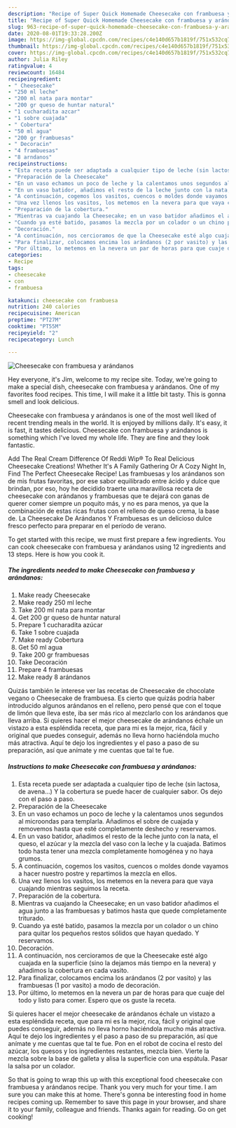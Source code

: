 ```yaml
---
description: "Recipe of Super Quick Homemade Cheesecake con frambuesa y arándanos"
title: "Recipe of Super Quick Homemade Cheesecake con frambuesa y arándanos"
slug: 963-recipe-of-super-quick-homemade-cheesecake-con-frambuesa-y-arandanos
date: 2020-08-01T19:33:28.200Z
image: https://img-global.cpcdn.com/recipes/c4e140d657b1819f/751x532cq70/cheesecake-con-frambuesa-y-arandanos-foto-principal.jpg
thumbnail: https://img-global.cpcdn.com/recipes/c4e140d657b1819f/751x532cq70/cheesecake-con-frambuesa-y-arandanos-foto-principal.jpg
cover: https://img-global.cpcdn.com/recipes/c4e140d657b1819f/751x532cq70/cheesecake-con-frambuesa-y-arandanos-foto-principal.jpg
author: Julia Riley
ratingvalue: 4
reviewcount: 16484
recipeingredient:
- " Cheesecake"
- "250 ml leche"
- "200 ml nata para montar"
- "200 gr queso de huntar natural"
- "1 cucharadita azcar"
- "1 sobre cuajada"
- " Cobertura"
- "50 ml agua"
- "200 gr frambuesas"
- " Decoracin"
- "4 frambuesas"
- "8 arndanos"
recipeinstructions:
- "Esta receta puede ser adaptada a cualquier tipo de leche (sin lactosa, de avena...) Y la cobertura se puede hacer de cualquier sabor. Os dejo con el paso a paso."
- "Preparación de la Cheesecake"
- "En un vaso echamos un poco de leche y la calentamos unos segundos al microondas para templarla. Añadimos el sobre de cuajada y removemos hasta que esté completamente deshecho y reservamos."
- "En un vaso batidor, añadimos el resto de la leche junto con la nata, el queso, el azúcar y la mezcla del vaso con la leche y la cuajada. Batimos todo hasta tener una mezcla completamente homogénea y no haya grumos."
- "A continuación, cogemos los vasitos, cuencos o moldes donde vayamos a hacer nuestro postre y repartimos la mezcla en ellos."
- "Una vez llenos los vasitos, los metemos en la nevera para que vaya cuajando mientras seguimos la receta."
- "Preparación de la cobertura."
- "Mientras va cuajando la Cheesecake; en un vaso batidor añadimos el agua junto a las frambuesas y batimos hasta que quede completamente triturado."
- "Cuando ya esté batido, pasamos la mezcla por un colador o un chino para quitar los pequeños restos sólidos que hayan quedado. Y reservamos."
- "Decoración."
- "A continuación, nos cercioramos de que la Cheesecake esté algo cuajada en la superficie (sino la dejamos más tiempo en la nevera) y añadimos la cobertura en cada vasito."
- "Para finalizar, colocamos encima los arándanos (2 por vasito) y las frambuesas (1 por vasito) a modo de decoración."
- "Por último, lo metemos en la nevera un par de horas para que cuaje del todo y listo para comer. Espero que os guste la receta."
categories:
- Recipe
tags:
- cheesecake
- con
- frambuesa

katakunci: cheesecake con frambuesa 
nutrition: 240 calories
recipecuisine: American
preptime: "PT27M"
cooktime: "PT55M"
recipeyield: "2"
recipecategory: Lunch

---
```



![Cheesecake con frambuesa y arándanos](https://img-global.cpcdn.com/recipes/c4e140d657b1819f/751x532cq70/cheesecake-con-frambuesa-y-arandanos-foto-principal.jpg)

Hey everyone, it's Jim, welcome to my recipe site. Today, we're going to make a special dish, cheesecake con frambuesa y arándanos. One of my favorites food recipes. This time, I will make it a little bit tasty. This is gonna smell and look delicious.

Cheesecake con frambuesa y arándanos is one of the most well liked of recent trending meals in the world. It is enjoyed by millions daily. It's easy, it is fast, it tastes delicious. Cheesecake con frambuesa y arándanos is something which I've loved my whole life. They are fine and they look fantastic.

Add The Real Cream Difference Of Reddi Wip® To Real Delicious Cheesecake Creations! Whether It&#39;s A Family Gathering Or A Cozy Night In, Find The Perfect Cheesecake Recipe! Las frambuesas y los arándanos son de mis frutas favoritas, por ese sabor equilibrado entre ácido y dulce que brindan, por eso, hoy he decidido traerte una maravillosa receta de cheesecake con arándanos y frambuesas que te dejará con ganas de querer comer siempre un poquito más, y no es para menos, ya que la combinación de estas ricas frutas con el relleno de queso crema, la base de. La Cheesecake De Arándanos Y Frambuesas es un delicioso dulce fresco perfecto para preparar en el período de verano.


To get started with this recipe, we must first prepare a few ingredients. You can cook cheesecake con frambuesa y arándanos using 12 ingredients and 13 steps. Here is how you cook it.

<!--inarticleads1-->

##### The ingredients needed to make Cheesecake con frambuesa y arándanos:

1. Make ready  Cheesecake
1. Make ready 250 ml leche
1. Take 200 ml nata para montar
1. Get 200 gr queso de huntar natural
1. Prepare 1 cucharadita azúcar
1. Take 1 sobre cuajada
1. Make ready  Cobertura
1. Get 50 ml agua
1. Take 200 gr frambuesas
1. Take  Decoración
1. Prepare 4 frambuesas
1. Make ready 8 arándanos


Quizás también le interese ver las recetas de Cheesecake de chocolate vegano o Cheesecake de frambuesa. Es cierto que quizás podría haber introducido algunos arándanos en el relleno, pero pensé que con el toque de limón que lleva este, iba ser más rico al mezclarlo con los arándanos que lleva arriba. Si quieres hacer el mejor cheesecake de arándanos échale un vistazo a esta espléndida receta, que para mi es la mejor, rica, fácil y original que puedes conseguir, además no lleva horno haciéndola mucho más atractiva. Aquí te dejo los ingredientes y el paso a paso de su preparación, así que anímate y me cuentas que tal te fue. 

<!--inarticleads2-->

##### Instructions to make Cheesecake con frambuesa y arándanos:

1. Esta receta puede ser adaptada a cualquier tipo de leche (sin lactosa, de avena...) Y la cobertura se puede hacer de cualquier sabor. Os dejo con el paso a paso.
1. Preparación de la Cheesecake
1. En un vaso echamos un poco de leche y la calentamos unos segundos al microondas para templarla. Añadimos el sobre de cuajada y removemos hasta que esté completamente deshecho y reservamos.
1. En un vaso batidor, añadimos el resto de la leche junto con la nata, el queso, el azúcar y la mezcla del vaso con la leche y la cuajada. Batimos todo hasta tener una mezcla completamente homogénea y no haya grumos.
1. A continuación, cogemos los vasitos, cuencos o moldes donde vayamos a hacer nuestro postre y repartimos la mezcla en ellos.
1. Una vez llenos los vasitos, los metemos en la nevera para que vaya cuajando mientras seguimos la receta.
1. Preparación de la cobertura.
1. Mientras va cuajando la Cheesecake; en un vaso batidor añadimos el agua junto a las frambuesas y batimos hasta que quede completamente triturado.
1. Cuando ya esté batido, pasamos la mezcla por un colador o un chino para quitar los pequeños restos sólidos que hayan quedado. Y reservamos.
1. Decoración.
1. A continuación, nos cercioramos de que la Cheesecake esté algo cuajada en la superficie (sino la dejamos más tiempo en la nevera) y añadimos la cobertura en cada vasito.
1. Para finalizar, colocamos encima los arándanos (2 por vasito) y las frambuesas (1 por vasito) a modo de decoración.
1. Por último, lo metemos en la nevera un par de horas para que cuaje del todo y listo para comer. Espero que os guste la receta.


Si quieres hacer el mejor cheesecake de arándanos échale un vistazo a esta espléndida receta, que para mi es la mejor, rica, fácil y original que puedes conseguir, además no lleva horno haciéndola mucho más atractiva. Aquí te dejo los ingredientes y el paso a paso de su preparación, así que anímate y me cuentas que tal te fue. Pon en el robot de cocina el resto del azúcar, los quesos y los ingredientes restantes, mezcla bien. Vierte la mezcla sobre la base de galleta y alisa la superficie con una espátula. Pasar la salsa por un colador. 

So that is going to wrap this up with this exceptional food cheesecake con frambuesa y arándanos recipe. Thank you very much for your time. I am sure you can make this at home. There's gonna be interesting food in home recipes coming up. Remember to save this page in your browser, and share it to your family, colleague and friends. Thanks again for reading. Go on get cooking!
